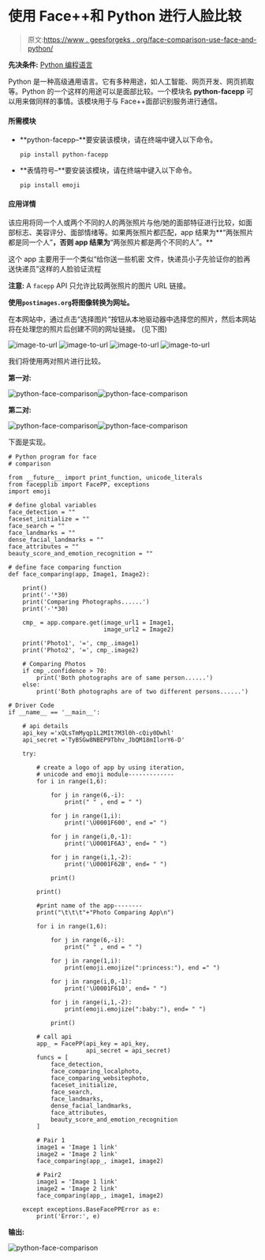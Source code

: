 # 使用 Face++和 Python 进行人脸比较

> 原文:[https://www . geesforgeks . org/face-comparison-use-face-and-python/](https://www.geeksforgeeks.org/face-comparision-using-face-and-python/)

**先决条件:** [Python 编程语言](https://www.geeksforgeeks.org/python-programming-language/)

Python 是一种高级通用语言。它有多种用途，如人工智能、网页开发、网页抓取等。Python 的一个这样的用途可以是面部比较。一个模块名 **python-facepp** 可以用来做同样的事情。该模块用于与 Face++面部识别服务进行通信。

#### 所需模块

*   **python-facepp–**要安装该模块，请在终端中键入以下命令。

    ```
    pip install python-facepp
    ```

*   **表情符号–**要安装该模块，请在终端中键入以下命令。

    ```
    pip install emoji
    ```

#### 应用详情

该应用将同一个人或两个不同的人的两张照片与他/她的面部特征进行比较，如面部标志、美容评分、面部情绪等。如果两张照片都匹配，app 结果为**“两张照片都是同一个人”**，否则 app 结果为**“两张照片都是两个不同的人”。**

这个 app 主要用于一个类似“给你送一些机密
文件，快递员小子先验证你的脸再送快递员”这样的人脸验证流程

**注意:** A `facepp` API 只允许比较两张照片的图片 URL 链接。

**使用`postimages.org`将图像转换为网址。**

在本网站中，通过点击“选择图片”按钮从本地驱动器中选择您的照片，然后本网站将在处理您的照片后创建不同的网址链接。
(见下图)

![image-to-url](img/4be8820bc295232906787c9f2ec9d108.png)
![image-to-url](img/330a103ec452f649aa4a27b122fe8050.png)
![image-to-url](img/0b8b24aef3be382e9032267ae61e1204.png)
![image-to-url](img/92a29abfd3ed2cb54db9845f9c8d509b.png)

我们将使用两对照片进行比较。

**第一对:**

![python-face-comparison](img/91f27ac490389720280cb4d976030645.png)![python-face-comparison](img/5d938db2e2c617883b3296a22103403f.png)

**第二对:**

![python-face-comparison](img/7c6bcff9eb710eab3cd5484dbdea19bd.png)![python-face-comparison](img/dc77b0e6ccf93196ff6fe1e3b29e8881.png)

下面是实现。

```
# Python program for face
# comparison

from __future__ import print_function, unicode_literals
from facepplib import FacePP, exceptions
import emoji

# define global variables
face_detection = ""
faceset_initialize = ""
face_search = ""
face_landmarks = ""
dense_facial_landmarks = ""
face_attributes = ""
beauty_score_and_emotion_recognition = ""

# define face comparing function
def face_comparing(app, Image1, Image2):

    print()
    print('-'*30)
    print('Comparing Photographs......')
    print('-'*30)

    cmp_ = app.compare.get(image_url1 = Image1,
                           image_url2 = Image2)

    print('Photo1', '=', cmp_.image1)
    print('Photo2', '=', cmp_.image2)

    # Comparing Photos
    if cmp_.confidence > 70:
        print('Both photographs are of same person......')
    else:
        print('Both photographs are of two different persons......')

# Driver Code 
if __name__ == '__main__':

    # api details
    api_key ='xQLsTmMyqp1L2MIt7M3l0h-cQiy0Dwhl'
    api_secret ='TyBSGw8NBEP9Tbhv_JbQM18mIlorY6-D'

    try:

        # create a logo of app by using iteration,
        # unicode and emoji module-------------
        for i in range(1,6):

            for j in range(6,-i):
                print(" " , end = " ")

            for j in range(1,i):
                print('\U0001F600', end =" ")

            for j in range(i,0,-1):
                print('\U0001F6A3', end= " ")

            for j in range(i,1,-2):
                print('\U0001F62B', end= " ")

            print()

        print()

        #print name of the app--------
        print("\t\t\t"+"Photo Comparing App\n")

        for i in range(1,6):

            for j in range(6,-i):
                print(" " , end = " ")

            for j in range(1,i):
                print(emoji.emojize(":princess:"), end =" ")

            for j in range(i,0,-1):
                print('\U0001F610', end= " ")

            for j in range(i,1,-2):
                print(emoji.emojize(":baby:"), end= " ")

            print()

        # call api
        app_ = FacePP(api_key = api_key, 
                      api_secret = api_secret)
        funcs = [
            face_detection,
            face_comparing_localphoto,
            face_comparing_websitephoto,
            faceset_initialize,
            face_search,
            face_landmarks,
            dense_facial_landmarks,
            face_attributes,
            beauty_score_and_emotion_recognition
        ]

        # Pair 1
        image1 = 'Image 1 link'
        image2 = 'Image 2 link'
        face_comparing(app_, image1, image2)

        # Pair2
        image1 = 'Image 1 link'
        image2 = 'Image 2 link'
        face_comparing(app_, image1, image2)        

    except exceptions.BaseFacePPError as e:
        print('Error:', e)
```

**输出:**

![python-face-comparison](img/1c2cfb84b72f324ffd2287388df127fa.png)